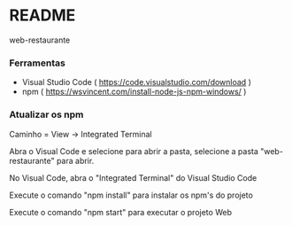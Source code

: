 # README #

web-restaurante

### Ferramentas ###

 - Visual Studio Code ( https://code.visualstudio.com/download )
 - npm ( https://wsvincent.com/install-node-js-npm-windows/ )


### Atualizar os npm ###

Caminho = View -> Integrated Terminal

Abra o Visual Code e selecione para abrir a pasta, selecione a pasta "web-restaurante" para abrir.

No Visual Code, abra o "Integrated Terminal" do Visual Studio Code

Execute o comando "npm install" para instalar os npm's do projeto

Execute o comando "npm start" para executar o projeto Web
